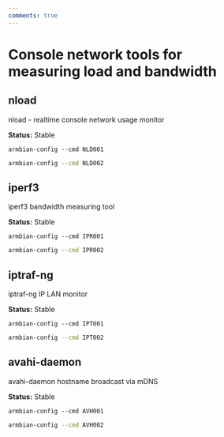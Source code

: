 ```yaml
---
comments: true
---
```


# Console network tools for measuring load and bandwidth

## nload


nload - realtime console network usage monitor

__Status:__ Stable  

~~~ custombash
armbian-config --cmd NLD001
~~~


~~~ bash title="nload - remove:"
armbian-config --cmd NLD002
~~~



## iperf3


iperf3 bandwidth measuring tool

__Status:__ Stable  

~~~ custombash
armbian-config --cmd IPR001
~~~


~~~ bash title="iperf3 remove:"
armbian-config --cmd IPR002
~~~



## iptraf-ng


iptraf-ng IP LAN monitor

__Status:__ Stable  

~~~ custombash
armbian-config --cmd IPT001
~~~


~~~ bash title="iptraf-ng remove:"
armbian-config --cmd IPT002
~~~



## avahi-daemon


avahi-daemon hostname broadcast via mDNS

__Status:__ Stable  

~~~ custombash
armbian-config --cmd AVH001
~~~


~~~ bash title="avahi-daemon remove:"
armbian-config --cmd AVH002
~~~


